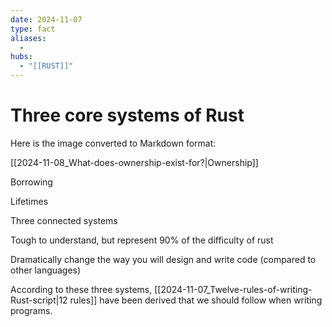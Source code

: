 ```yaml
---
date: 2024-11-07
type: fact
aliases:
  -
hubs:
  - "[[RUST]]"
---
```


# Three core systems of Rust

Here is the image converted to Markdown format:

[[2024-11-08_What-does-ownership-exist-for?|Ownership]]

Borrowing

Lifetimes

Three connected systems

Tough to understand, but represent 90% of the difficulty of rust

Dramatically change the way you will design and write code (compared to other languages)

According to these three systems, [[2024-11-07_Twelve-rules-of-writing-Rust-script|12 rules]] have been derived that we should follow when writing programs.
